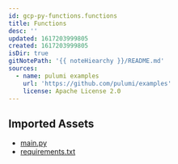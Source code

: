 ```yaml
---
id: gcp-py-functions.functions
title: Functions
desc: ''
updated: 1617203999805
created: 1617203999805
isDir: true
gitNotePath: '{{ noteHiearchy }}/README.md'
sources:
  - name: pulumi examples
    url: 'https://github.com/pulumi/examples'
    license: Apache License 2.0
---
```

## Imported Assets

- [main.py](/assets/main.py)
- [requirements.txt](/assets/requirements.txt)


